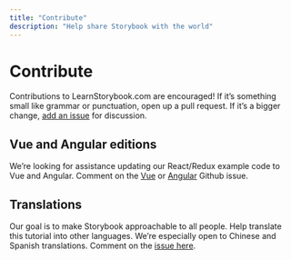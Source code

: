 ```yaml
---
title: "Contribute"
description: "Help share Storybook with the world"
---
```


# Contribute

Contributions to LearnStorybook.com are encouraged! If it’s something small like grammar or punctuation, open up a pull request. If it’s a bigger change, [add an issue](https://github.com/hichroma/learnstorybook.com/issues) for discussion.

## Vue and Angular editions

We’re looking for assistance updating our React/Redux example code to Vue and Angular. Comment on the [Vue](https://github.com/hichroma/learnstorybook.com/issues/1) or [Angular](https://github.com/hichroma/learnstorybook.com/issues/2) Github issue.

## Translations

Our goal is to make Storybook approachable to all people. Help translate this tutorial into other languages. We’re especially open to Chinese and Spanish translations. Comment on the [issue here](https://github.com/hichroma/learnstorybook.com/issues/3).

